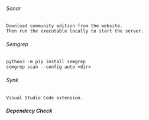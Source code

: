 ###### Sonar
```
Download community edition from the website.
Then run the executable locally to start the server.
```
###### Semgrep
```
python3 -m pip install semgrep
semgrep scan --config auto <dir>
```
###### Synk
```
Visual Studio Code extension.
```

##### Dependecy Check